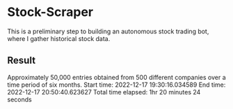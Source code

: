 # Stock-Scraper

This is a preliminary step to building an autonomous stock trading bot, where I gather historical stock data.

## Result
Approximately 50,000 entries obtained from 500 different companies over a time period of six months.
Start time: 2022-12-17 19:30:16.034589
End time: 2022-12-17 20:50:40.623627
Total time elapsed: 1hr 20 minutes 24 seconds
